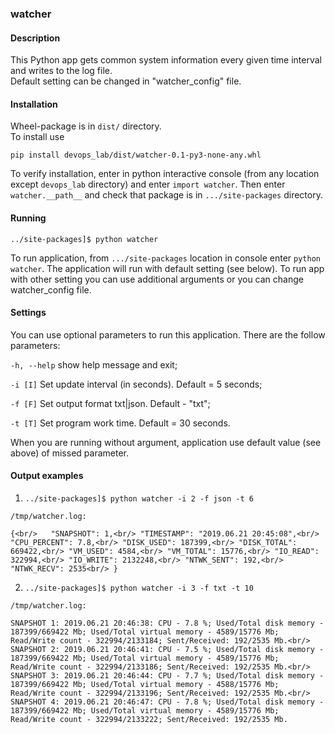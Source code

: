 ### watcher


#### Description

This Python app gets common system information every given time interval and writes to the log file.  
Default setting can be changed in "watcher_config" file.


#### Installation

Wheel-package is in `dist/` directory.  
To install use

`pip install devops_lab/dist/watcher-0.1-py3-none-any.whl`

To verify installation, enter in python interactive console (from any location except `devops_lab` directory) and enter `import watcher`. Then enter `watcher.__path__` and check that package is in `.../site-packages` directory.


#### Running

`../site-packages]$ python watcher`

To run application, from `.../site-packages` location in console enter `python watcher`. The application will run with default setting (see below). To run app with other setting you can use additional arguments or you can change watcher_config file.


#### Settings

You can use optional parameters to run this application. There are the follow parameters:

  `-h, --help`  show help message and exit;
  
  `-i [I]`      Set update interval (in seconds). Default = 5 seconds;

  `-f [F]`      Set output format txt|json. Default - "txt";

  `-t [T]`      Set program work time. Default = 30 seconds.

When you are running without argument, application use default value (see above) of missed parameter.


#### Output examples

1. `../site-packages]$ python watcher -i 2 -f json -t 6`

`/tmp/watcher.log:`

`{<br/>  
    "SNAPSHOT": 1,<br/>
    "TIMESTAMP": "2019.06.21 20:45:08",<br/>
    "CPU_PERCENT": 7.8,<br/>
    "DISK_USED": 187399,<br/>
    "DISK_TOTAL": 669422,<br/>
    "VM_USED": 4584,<br/>
    "VM_TOTAL": 15776,<br/>
    "IO_READ": 322994,<br/>
    "IO_WRITE": 2132248,<br/>
    "NTWK_SENT": 192,<br/>
    "NTWK_RECV": 2535<br/>
}`

2. `../site-packages]$ python watcher -i 3 -f txt -t 10`

`/tmp/watcher.log:`

`SNAPSHOT 1: 2019.06.21 20:46:38: CPU - 7.8 %; Used/Total disk memory - 187399/669422 Mb; Used/Total virtual memory - 4589/15776 Mb; Read/Write count - 322994/2133184; Sent/Received: 192/2535 Mb.<br/>
SNAPSHOT 2: 2019.06.21 20:46:41: CPU - 7.5 %; Used/Total disk memory - 187399/669422 Mb; Used/Total virtual memory - 4589/15776 Mb; Read/Write count - 322994/2133186; Sent/Received: 192/2535 Mb.<br/>
SNAPSHOT 3: 2019.06.21 20:46:44: CPU - 7.7 %; Used/Total disk memory - 187399/669422 Mb; Used/Total virtual memory - 4588/15776 Mb; Read/Write count - 322994/2133196; Sent/Received: 192/2535 Mb.<br/>
SNAPSHOT 4: 2019.06.21 20:46:47: CPU - 7.8 %; Used/Total disk memory - 187399/669422 Mb; Used/Total virtual memory - 4589/15776 Mb; Read/Write count - 322994/2133222; Sent/Received: 192/2535 Mb.`
